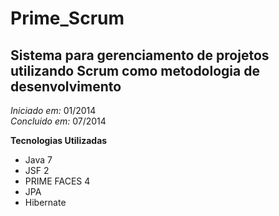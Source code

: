 Prime_Scrum
===============

Sistema para gerenciamento de projetos utilizando Scrum como metodologia de desenvolvimento
-------------------------------------------------------------------------------------------

*Iniciado em:* 01/2014
<br>
*Concluido em:* 07/2014

**Tecnologias Utilizadas**

* Java 7
* JSF 2
* PRIME FACES 4
* JPA
* Hibernate


